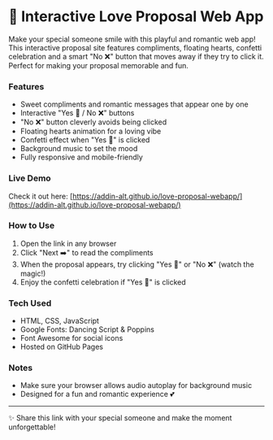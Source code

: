 # 💖 Interactive Love Proposal Web App

Make your special someone smile with this playful and romantic web app! This interactive proposal site features compliments, floating hearts, confetti celebration and a smart "No ❌" button that moves away if they try to click it. Perfect for making your proposal memorable and fun.

### Features

- Sweet compliments and romantic messages that appear one by one
- Interactive "Yes 💖 / No ❌" buttons
- "No ❌" button cleverly avoids being clicked
- Floating hearts animation for a loving vibe
- Confetti effect when "Yes 💖" is clicked
- Background music to set the mood
- Fully responsive and mobile-friendly

### Live Demo

Check it out here: [https://addin-alt.github.io/love-proposal-webapp/](https://addin-alt.github.io/love-proposal-webapp/)

### How to Use

1. Open the link in any browser
2. Click "Next ➡️" to read the compliments
3. When the proposal appears, try clicking "Yes 💖" or "No ❌" (watch the magic!)
4. Enjoy the confetti celebration if "Yes 💖" is clicked

### Tech Used

- HTML, CSS, JavaScript
- Google Fonts: Dancing Script & Poppins
- Font Awesome for social icons
- Hosted on GitHub Pages

### Notes

- Make sure your browser allows audio autoplay for background music
- Designed for a fun and romantic experience 💕

---

✨ Share this link with your special someone and make the moment unforgettable!
